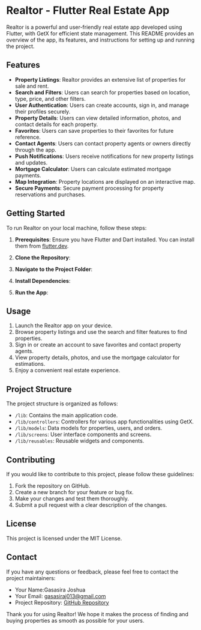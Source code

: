 # Realtor - Flutter Real Estate App

Realtor is a powerful and user-friendly real estate app developed using Flutter, with GetX for efficient state management. This README provides an overview of the app, its features, and instructions for setting up and running the project.

## Features

- **Property Listings**: Realtor provides an extensive list of properties for sale and rent.
- **Search and Filters**: Users can search for properties based on location, type, price, and other filters.
- **User Authentication**: Users can create accounts, sign in, and manage their profiles securely.
- **Property Details**: Users can view detailed information, photos, and contact details for each property.
- **Favorites**: Users can save properties to their favorites for future reference.
- **Contact Agents**: Users can contact property agents or owners directly through the app.
- **Push Notifications**: Users receive notifications for new property listings and updates.
- **Mortgage Calculator**: Users can calculate estimated mortgage payments.
- **Map Integration**: Property locations are displayed on an interactive map.
- **Secure Payments**: Secure payment processing for property reservations and purchases.

## Getting Started

To run Realtor on your local machine, follow these steps:

1. **Prerequisites**: Ensure you have Flutter and Dart installed. You can install them from [flutter.dev](https://flutter.dev/docs/get-started/install).

2. **Clone the Repository**:

3. **Navigate to the Project Folder**:

4. **Install Dependencies**:


5. **Run the App**:


## Usage

1. Launch the Realtor app on your device.
2. Browse property listings and use the search and filter features to find properties.
3. Sign in or create an account to save favorites and contact property agents.
4. View property details, photos, and use the mortgage calculator for estimations.
5. Enjoy a convenient real estate experience.

## Project Structure

The project structure is organized as follows:

- `/lib`: Contains the main application code.
- `/lib/controllers`: Controllers for various app functionalities using GetX.
- `/lib/models`: Data models for properties, users, and orders.
- `/lib/screens`: User interface components and screens.
- `/lib/reusables`: Reusable widgets and components.

## Contributing

If you would like to contribute to this project, please follow these guidelines:

1. Fork the repository on GitHub.
2. Create a new branch for your feature or bug fix.
3. Make your changes and test them thoroughly.
4. Submit a pull request with a clear description of the changes.

## License

This project is licensed under the MIT License. 

## Contact

If you have any questions or feedback, please feel free to contact the project maintainers:

- Your Name:Gasasira Joshua
- Your Email: gasasiraj013@gmail.com
- Project Repository: [GitHub Repository](https://github.com/Ghasasira/realtor)

Thank you for using Realtor! We hope it makes the process of finding and buying properties as smooth as possible for your users.

